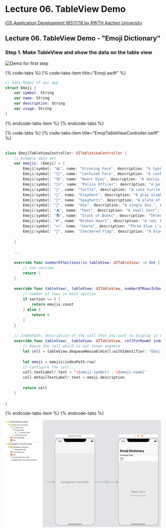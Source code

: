 # Lecture 06. TableView Demo

 [iOS Application Development WS17/18 by RWTH Aachen University](https://itunes.apple.com/jm/course/ios-application-development-ws17-18/id1288558355)​

## Lecture 06. TableView Demo - "Emoji Dictionary"

### Step 1. Make TableView and show the data on the table view

![Demo for first step](../../.gitbook/assets/screencast-2019-09-16-17-14-16.gif)

{% code-tabs %}
{% code-tabs-item title="Emoji.swift" %}
```swift
// Data Model of our app
struct Emoji {
    var symbol: String
    var name: String
    var description: String
    var usage: String
}
```
{% endcode-tabs-item %}
{% endcode-tabs %}

{% code-tabs %}
{% code-tabs-item title="EmojiTableViewController.swift" %}
```swift

class EmojiTableViewController: UITableViewController {
    // Example data set
    var emojis: [Emoji] = [
        Emoji(symbol: "😀", name: "Grinning Face", description: "A typical smiley face.", usage: "happiness"),
        Emoji(symbol: "😕", name: "Confused Face", description: "A confused, puzzled face.", usage: "unsure what to think; displeasure"),
        Emoji(symbol: "😍", name: "Heart Eyes", description: "A smiley face with hearts for eyes.", usage: "love of something; attractive"),
        Emoji(symbol: "👮‍♀️", name: "Police Officer", description: "A police officer wearing a blue cap with a gold badge.", usage: "person of authority"),
        Emoji(symbol: "🐢", name: "Turtle", description: "A cute turtle.", usage: "Something slow"),
        Emoji(symbol: "🐘", name: "Elephant", description: "A gray elephant.", usage: "good memory"),
        Emoji(symbol: "🍝", name: "Spaghetti", description: "A plate of spaghetti.", usage: "spaghetti"),
        Emoji(symbol: "🎲", name: "Die", description: "A single die.", usage: "taking a risk, chance; game"),
        Emoji(symbol: "⛺️", name: "Tent", description: "A small tent", usage: "camping"),
        Emoji(symbol: "📚", name: "Stack of Books", description: "Three colored books stacked on each other", usage: "homework, studying"),
        Emoji(symbol: "💔", name: "Broken Heart", description: "A red, broken heart.", usage: "extreme sadness"),
        Emoji(symbol: "💤", name: "Snore", description: "Three blue \'z\'s.", usage: "tired, sleepiness"),
        Emoji(symbol: "🏁", name: "Checkered Flag", description: "A black-and-white checkered flag.", usage: "completion")
        
    ]
    
    ...
    
    override func numberOfSections(in tableView: UITableView) -> Int {
        // one section
        return 1
    }

    override func tableView(_ tableView: UITableView, numberOfRowsInSection section: Int) -> Int {
        // number of rows in each section
        if section == 0 {
            return emojis.count
        } else {
            return 0
        }
    }

    // indexPath: description of the cell that you want to display in each row
    override func tableView(_ tableView: UITableView, cellForRowAt indexPath: IndexPath) -> UITableViewCell {
        // Reuse the cell which is not shown anymore
        let cell = tableView.dequeueReusableCell(withIdentifier: "EmojiCell", for: indexPath)
        
        let emoji = emojis[indexPath.row]
        // Configure the cell...
        cell.textLabel?.text = "\(emoji.symbol) - \(emoji.name)"
        cell.detailTextLabel?.text = emoji.description
        
        return cell
    }
    
}
```
{% endcode-tabs-item %}
{% endcode-tabs %}

![Main.storyboard](../../.gitbook/assets/grafik%20%283%29.png)



